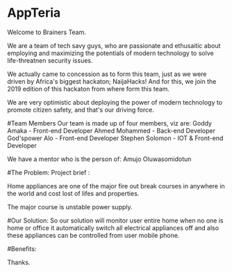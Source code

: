# AppTeria

Welcome to Brainers Team. 

We are a team of tech savy guys, who are passionate and ethusaitic about employing and maximizing the potentials of modern technology to solve life-threatnen security issues.

We actually came to concession as to form this team, just as we were driven by Africa's biggest hackaton; NaijaHacks! And for this, we join the 2019 edition of this hackaton from where form this team.

We are very optimistic about deploying the power of modern technology to promote citizen safety, and that's our driving force.

#Team Members
Our team is made up of four members, viz are:
Goddy Amaka - Front-end Developer 
Ahmed Mohammed  - Back-end Developer
God'spower Alo - Front-end Developer
Stephen Solomon - IOT & Front-end Developer 



We have a mentor who is the person of:
Amujo Oluwasomidotun


#The Problem:
Project brief :

Home appliances are one of the major fire out break courses in anywhere in the world and cost lost of lifes and properties.

The major course is unstable power supply.

#Our Solution:
So our solution will monitor user entire home when no one is home or office it automatically switch all electrical appliances off and also these appliances can be controlled from user mobile phone.




#Benefits:


Thanks.
